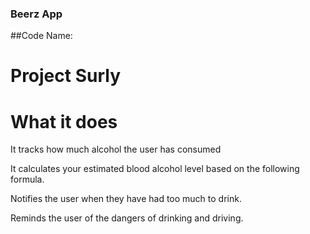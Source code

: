 ### Beerz App
##Code Name: 
# Project Surly

# What it does
It tracks how much alcohol the user has consumed

It calculates your estimated blood alcohol level based on the following formula.

Notifies the user when they have had too much to drink.

Reminds the user of the dangers of drinking and driving.
